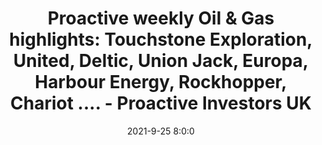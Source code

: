 ---
"title": "Proactive weekly Oil & Gas highlights: Touchstone Exploration, United, Deltic, Union Jack, Europa, Harbour Energy, Rockhopper, Chariot .... - Proactive Investors UK"
"date": "2021-9-25 8:0:0"
"feed_name": "GOOGLENEWSDRILLING"
"feed_website": "https://news.google.com/search?q=drilling%2Bincident&hl=en-US&gl=US&ceid=US:en"
"feed_rss": "https://news.google.com/rss/search?q=drilling%2Bincident&hl=en-US&gl=US&ceid=US:en"
"link": "https://www.proactiveinvestors.co.uk/companies/news/961312/proactive-weekly-oil--gas-highlights-touchstone-exploration-united-deltic-union-jack-europa-harbour-energy-rockhopper-chariot--961312.html"
"file": "_posts/2021-1-1-ef76b800c9f31777c023cde958742e3ed3829cd7.md"
"accident": "0"
"drilling": "0"
"dead": "0"
"injured": "0"
"where": "unknown site"
"place": "unknown place"
---